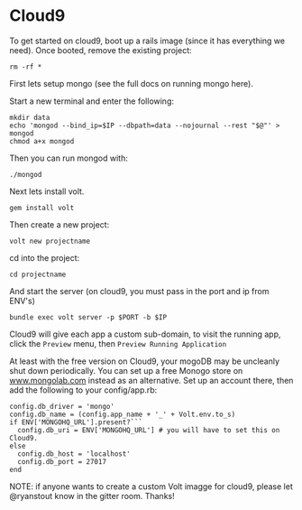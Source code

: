 # Cloud9

To get started on cloud9, boot up a rails image (since it has everything we need).  Once booted, remove the existing project:

```rm -rf *```

First lets setup mongo (see the full docs on running mongo here).

Start a new terminal and enter the following:

```
mkdir data
echo 'mongod --bind_ip=$IP --dbpath=data --nojournal --rest "$@"' > mongod
chmod a+x mongod
```

Then you can run mongod with:

```
./mongod
```

Next lets install volt.

```gem install volt```

Then create a new project:

```volt new projectname```

cd into the project:

```cd projectname```

And start the server (on cloud9, you must pass in the port and ip from ENV's)

```bundle exec volt server -p $PORT -b $IP```

Cloud9 will give each app a custom sub-domain, to visit the running app, click the ```Preview``` menu, then ```Preview Running Application```

At least with the free version on Cloud9, your mogoDB may be uncleanly shut down periodically. You can set up a free Monogo store on www.mongolab.com instead as an alternative. Set up an account there, then add the following to your config/app.rb:

```
config.db_driver = 'mongo'
config.db_name = (config.app_name + '_' + Volt.env.to_s)
if ENV['MONGOHQ_URL'].present?```
  config.db_uri = ENV['MONGOHQ_URL'] # you will have to set this on Cloud9.
else
  config.db_host = 'localhost'
  config.db_port = 27017
end
```


NOTE: if anyone wants to create a custom Volt imagge for cloud9, please let @ryanstout know in the gitter room.  Thanks!

